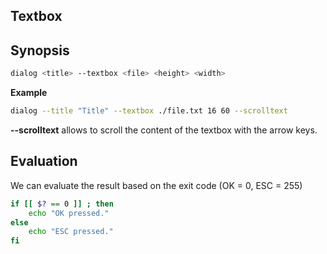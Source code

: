 ## Textbox

## Synopsis

```sh
dialog <title> --textbox <file> <height> <width>
```

**Example**

```sh
dialog --title "Title" --textbox ./file.txt 16 60 --scrolltext
```

**--scrolltext** allows to scroll the content of the textbox with the arrow keys.

## Evaluation

We can evaluate the result based on the exit code (OK = 0, ESC = 255)

```sh
if [[ $? == 0 ]] ; then
    echo "OK pressed."
else
    echo "ESC pressed."
fi
```
